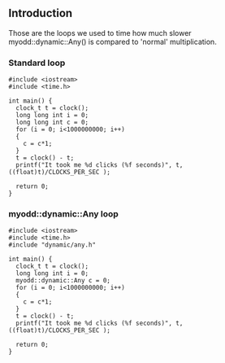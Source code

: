 ## Introduction

Those are the loops we used to time how much slower myodd::dynamic::Any() is compared to 'normal' multiplication.

### Standard loop

    #include <iostream>
    #include <time.h>
    
    int main() {
      clock_t t = clock();
      long long int i = 0;
      long long int c = 0;
      for (i = 0; i<1000000000; i++)
      {
      	c = c*1;
      }
      t = clock() - t;
      printf("It took me %d clicks (%f seconds)", t, ((float)t)/CLOCKS_PER_SEC );
    
      return 0;
    }

### myodd::dynamic::Any loop

    #include <iostream>
    #include <time.h>
    #include "dynamic/any.h"
    
    int main() {
      clock_t t = clock();
      long long int i = 0;
      myodd::dynamic::Any c = 0;
      for (i = 0; i<1000000000; i++)
      {
      	c = c*1;
      }
      t = clock() - t;
      printf("It took me %d clicks (%f seconds)", t, ((float)t)/CLOCKS_PER_SEC );
    
      return 0;
    }
